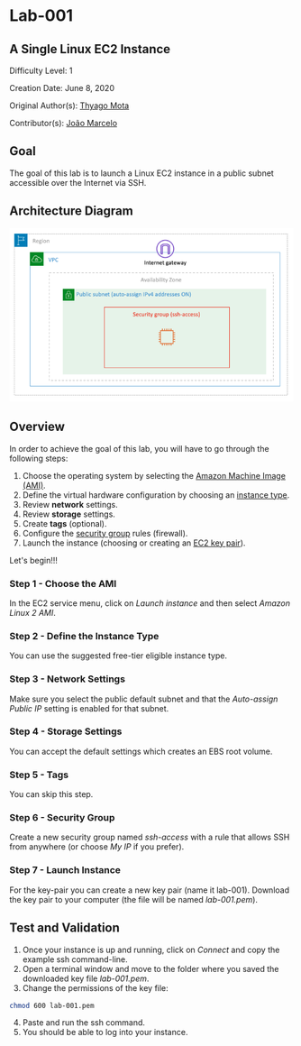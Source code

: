 # Lab-001

## A Single Linux EC2 Instance

Difficulty Level: 1

Creation Date: June 8, 2020

Original Author(s): [Thyago Mota](https://github.com/thyagomota)

Contributor(s): [João Marcelo](https://github.com/jmhal)

## Goal
The goal of this lab is to launch a Linux EC2 instance in a public subnet accessible over the Internet via SSH.

## Architecture Diagram
![lab-001-01 image](images/lab-001-01.png)

## Overview

In order to achieve the goal of this lab, you will have to go through the following steps:

1. Choose the operating system by selecting the [Amazon Machine Image (AMI)](https://docs.aws.amazon.com/AWSEC2/latest/UserGuide/AMIs.html).
2. Define the virtual hardware configuration by choosing an [instance type](https://docs.aws.amazon.com/AWSEC2/latest/UserGuide/instance-types.html).
3. Review **network** settings.
4. Review **storage** settings.
5. Create **tags** (optional).
6. Configure the [security group](https://docs.aws.amazon.com/vpc/latest/userguide/VPC_SecurityGroups.html) rules (firewall).
7. Launch the instance (choosing or creating an [EC2 key pair](https://docs.aws.amazon.com/AWSEC2/latest/UserGuide/ec2-key-pairs.html)).

Let's begin!!!

### Step 1 - Choose the AMI
In the EC2 service menu, click on *Launch instance* and then select *Amazon Linux 2 AMI*.

### Step 2 - Define the Instance Type
You can use the suggested free-tier eligible instance type.

### Step 3 - Network Settings
Make sure you select the public default subnet and that the *Auto-assign Public IP* setting is enabled for that subnet.

### Step 4 - Storage Settings
You can accept the default settings which creates an EBS root volume.

### Step 5 - Tags
You can skip this step.

### Step 6 - Security Group
Create a new security group named *ssh-access* with a rule that allows SSH from anywhere (or choose *My IP* if you prefer).

### Step 7 - Launch Instance
 For the key-pair you can create a new key pair (name it lab-001). Download the key pair to your computer (the file will be named *lab-001.pem*).

## Test and Validation
1. Once your instance is up and running, click on *Connect* and copy the example ssh command-line.
2. Open a terminal window and move to the folder where you saved the downloaded key file *lab-001.pem*.
3. Change the permissions of the key file:

``` bash
chmod 600 lab-001.pem
```

4. Paste and run the ssh command.
5. You should be able to log into your instance.
